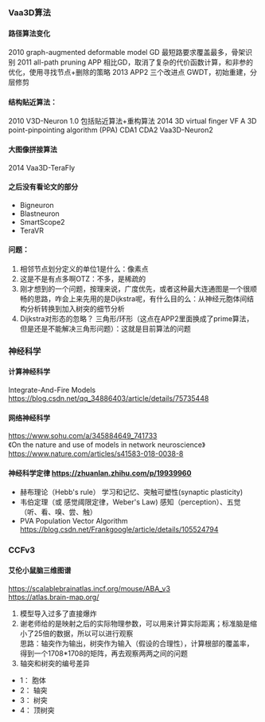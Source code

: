 ### Vaa3D算法
#### 路径算法变化
2010 graph-augmented deformable model GD  最短路要求覆盖最多，骨架识别
2011 all-path pruning APP 相比GD，取消了复杂的代价函数计算，和非参的优化，使用寻找节点+删除的策略
2013 APP2 三个改进点 GWDT，初始重建，分层修剪

#### 结构贴近算法：
2010 V3D-Neuron 1.0  包括贴近算法+重构算法
2014 3D virtual finger VF A 3D point-pinpointing algorithm (PPA)  CDA1 CDA2 Vaa3D-Neuron2

#### 大图像拼接算法
2014 Vaa3D-TeraFly

#### 之后没有看论文的部分
* Bigneuron
* Blastneuron
* SmartScope2
* TeraVR

#### 问题：
1. 相邻节点划分定义的单位1是什么：像素点
2. 这是不是有点多啊OTZ：不多，是稀疏的
3. 刚才想到的一个问题，按理来说，广度优先，或者这种最大连通图是一个很顺畅的思路，咋会上来先用的是Dijkstra呢，有什么目的么：从神经元胞体间结构分析转换到加入树突的细节分析
4. Dijkstra对形态的忽略？ 三角形/环形（这点在APP2里面换成了prime算法，但是还是不能解决三角形问题）：这就是目前算法的问题


### 神经科学
#### 计算神经科学
Integrate-And-Fire Models  
https://blog.csdn.net/qq_34886403/article/details/75735448

#### 网络神经科学
https://www.sohu.com/a/345884649_741733  
《On the nature and use of models in network neuroscience》  
https://www.nature.com/articles/s41583-018-0038-8  

#### 神经科学定律 https://zhuanlan.zhihu.com/p/19939960
* 赫布理论（Hebb's rule） 学习和记忆、突触可塑性(synaptic plasticity)   
* 韦伯定理（或 感觉阈限定律，Weber's Law) 感知（perception）、五觉（听、看、嗅、尝、触）
* PVA Population Vector Algorithm https://blog.csdn.net/Frankgoogle/article/details/105524794

### CCFv3
#### 艾伦小鼠脑三维图谱  
https://scalablebrainatlas.incf.org/mouse/ABA_v3  
https://atlas.brain-map.org/  
  
1. 模型导入过多了直接爆炸
2. 谢老师给的是映射之后的实际物理参数，可以用来计算实际距离；标准脑是缩小了25倍的数据，所以可以进行观察  
思路：轴突作为输出，树突作为输入（假设的合理性），计算根部的覆盖率，得到一个1708*1708的矩阵，再去观察两两之间的问题
3. 轴突和树突的编号差异
* 1： 胞体
* 2： 轴突
* 3： 树突
* 4： 顶树突
